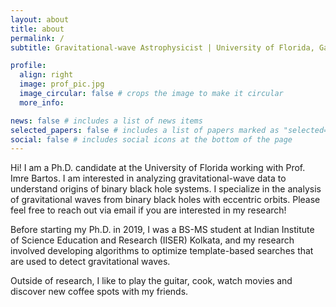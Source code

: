 ```yaml
---
layout: about
title: about
permalink: /
subtitle: Gravitational-wave Astrophysicist | University of Florida, Gainesville, FL, USA

profile:
  align: right
  image: prof_pic.jpg
  image_circular: false # crops the image to make it circular
  more_info: 

news: false # includes a list of news items
selected_papers: false # includes a list of papers marked as "selected={true}"
social: false # includes social icons at the bottom of the page
---
```


Hi! I am a Ph.D. candidate at the University of Florida working with Prof. Imre Bartos. I am interested in analyzing gravitational-wave data to understand origins of binary black hole systems. I specialize in the analysis of gravitational waves from binary black holes with eccentric orbits. Please feel free to reach out via email if you are interested in my research!

Before starting my Ph.D. in 2019, I was a BS-MS student at Indian Institute of Science Education and Research (IISER) Kolkata, and my research involved developing algorithms to optimize template-based searches that are used to detect gravitational waves.

Outside of research, I like to play the guitar, cook, watch movies and discover new coffee spots with my friends.

<!--- // Write your biography here. Tell the world about yourself. Link to your favorite [subreddit](http://reddit.com). You can put a picture in, too. The code is already in, just name your picture `prof_pic.jpg` and put it in the `img/` folder.

// Put your address / P.O. box / other info right below your picture. You can also disable any of these elements by editing `profile` property of the YAML header of your `_pages/about.md`. Edit `_bibliography/papers.bib` and Jekyll will render your [publications page](/al-folio/publications/) automatically.

// Link to your social media connections, too. This theme is set up to use [Font Awesome icons](https://fontawesome.com/) and [Academicons](https://jpswalsh.github.io/academicons/), like the ones below. Add your Facebook, Twitter, LinkedIn, Google Scholar, or just disable all of them. -->
